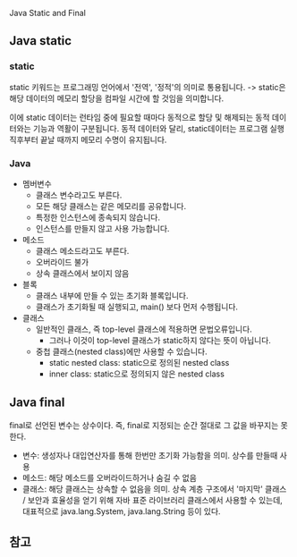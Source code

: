 Java Static and Final

## Java static

### static

static 키워드는 프로그래밍 언어에서 '전역', '정적'의 의미로 통용됩니다.
-> static은 해당 데이터의 메모리 할당을 컴파일 시간에 할 것임을 의미합니다.

이에 static 데이터는 런타임 중에 필요할 때마다 동적으로 할당 및 해제되는 동적 데이터와는 기능과 역활이 구분됩니다.
동적 데이터와 달리, static데이터는 프로그램 실행 직후부터 끝날 때까지 메모리 수명이 유지됩니다.

### Java

* 멤버변수
  * 클래스 변수라고도 부른다.
  * 모든 해당 클래스는 같은 메모리를 공유합니다.
  * 특정한 인스턴스에 종속되지 않습니다.
  * 인스턴스를 만들지 않고 사용 가능합니다.
* 메소드
  * 클래스 메소드라고도 부른다.
  * 오버라이드 불가
  * 상속 클래스에서 보이지 않음
* 블록
  * 클래스 내부에 만들 수 있는 초기화 블록입니다.
  * 클래스가 초기화될 때 실행되고, main() 보다 먼저 수행됩니다.
* 클래스
  * 일반적인 클래스, 즉 top-level 클래스에 적용하면 문법오류입니다.
    * 그러나 이것이 top-level 클래스가 static하지 않다는 뜻이 아닙니다.
  * 중첩 클래스(nested class)에만 사용할 수 있습니다.
    * static nested class: static으로 정의된 nested class
    * inner class: static으로 정의되지 않은 nested class

## Java final

final로 선언된 변수는 상수이다.
즉, final로 지정되는 순간 절대로 그 값을 바꾸지는 못한다.

* 변수: 생성자나 대입연산자를 통해 한번만 초기화 가능함을 의미. 상수를 만들때 사용
* 메소드: 해당 메소드를 오버라이드하거나 숨길 수 없음
* 클래스: 해당 클래스는 상속할 수 없음을 의미. 상속 계층 구조에서 '마지막' 클래스 / 보안과 효율성을 얻기 위해 자바 표준 라이브러리 클래스에서 사용할 수 있는데, 대표적으로 java.lang.System, java.lang.String 등이 있다.

## 참고
